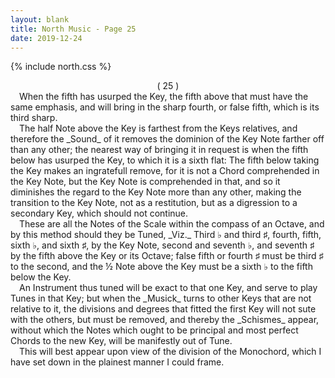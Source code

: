 ```yaml
---
layout: blank
title: North Music - Page 25
date: 2019-12-24 
---
```

{% include north.css %}
<center>( 25 )</center>
&emsp;When the fifth has usurped the Key, the fifth above that must have the same emphasis, and will bring in the sharp fourth, or false fifth, which is its third sharp.
<br>
&emsp;The half Note above the Key is farthest from the Keys relatives, and therefore the _Sound_ of it removes the dominion of the Key Note farther off than any other; the nearest way of bringing it in request is when the fifth below has usurped the Key, to which it is a sixth flat: The fifth below taking the Key makes an ingratefull remove, for it is not a Chord comprehended in the Key Note, but the Key Note is comprehended in that, and so it diminishes the regard to the Key Note more than any other, making the transition to the Key Note, not as a restitution, but as a digression to a secondary Key, which should not continue.
<br>
&emsp;These are all the Notes of the Scale within the compass of an Octave, and by this method should they be Tuned, _Viz._ Third ♭ and third ♯, fourth, fifth, sixth ♭, and sixth ♯, by the Key Note, second and seventh ♭, and seventh ♯ by the fifth above the Key or its Octave; false fifth or fourth ♯ must be third ♯ to the second, and the ½ Note above the Key must be a sixth ♭ to the fifth below the Key.
<br>
&emsp;An Instrument thus tuned will be exact to that one Key, and serve to play Tunes in that Key; but when the _Musick_ turns to other Keys that are not relative to it, the divisions and degrees that fitted the first Key will not sute with the others, but must be removed, and thereby the _Schismes_ appear, without which the Notes which ought to be principal and most perfect Chords to the new Key, will be manifestly out of Tune.
<br>
&emsp;This will best appear upon view of the division of the Monochord, which I have set down in the plainest manner I could frame.